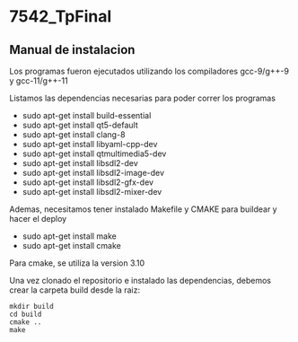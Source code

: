 # 7542_TpFinal

## Manual de instalacion 

Los programas fueron ejecutados utilizando los compiladores gcc-9/g++-9 y gcc-11/g++-11

Listamos las dependencias necesarias para poder correr los programas
- sudo apt-get install build-essential
- sudo apt-get install qt5-default
- sudo apt-get install clang-8
- sudo apt-get install libyaml-cpp-dev
- sudo apt-get install qtmultimedia5-dev
- sudo apt-get install libsdl2-dev
- sudo apt-get install libsdl2-image-dev
- sudo apt-get install libsdl2-gfx-dev
- sudo apt-get install libsdl2-mixer-dev

Ademas, necesitamos tener instalado Makefile y CMAKE para buildear y hacer el deploy
- sudo apt-get install make
- sudo apt-get install cmake 

Para cmake, se utiliza la version 3.10

Una vez clonado el repositorio e instalado las dependencias, debemos crear la carpeta build desde la raiz:
``` 
mkdir build 
cd build
cmake ..
make 
``` 
